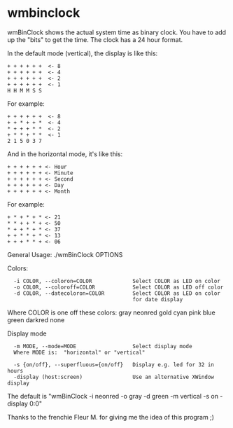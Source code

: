 # wmbinclock

wmBinClock shows the actual system time as binary clock. You have to add up the "bits" to get the time. The clock has a 24 hour format.

In the default mode (vertical), the display is like this:

```
+ + + + + +  <- 8
+ + + + + +  <- 4
+ + + + + +  <- 2
+ + + + + +  <- 1
H H M M S S
```

For example:

```
+ + + + + +  <- 8
+ + * + + *  <- 4
* + + + * *  <- 2
+ * * + * *  <- 1
2 1 5 0 3 7
```

And in the horizontal mode, it's like this:

```
+ + + + + + <- Hour
+ + + + + + <- Minute
+ + + + + + <- Second
+ + + + + + <- Day
+ + + + + + <- Month
```

For example:

```
+ * + * + * <- 21
* * + + * + <- 50
* + + * + * <- 37
+ + * * + * <- 13
+ + + * * + <- 06
```

General Usage: ./wmBinClock OPTIONS

Colors:
```
  -i COLOR, --coloron=COLOR             Select COLOR as LED on color
  -o COLOR, --coloroff=COLOR            Select COLOR as LED off color
  -d COLOR, --datecoloron=COLOR         Select COLOR as LED on color
                                        for date display
```

  Where COLOR is one off these colors:
  gray neonred gold cyan pink blue green darkred none

Display mode
```
  -m MODE, --mode=MODE                  Select display mode
  Where MODE is:  "horizontal" or "vertical"

  -s {on/off}, --superfluous={on/off}   Display e.g. led for 32 in hours
  -display (host:screen)                Use an alternative XWindow display
```

The default is "wmBinClock -i neonred -o gray -d green -m vertical -s on -display 0:0"

Thanks to the frenchie Fleur M. for giving me the idea of this program ;)
